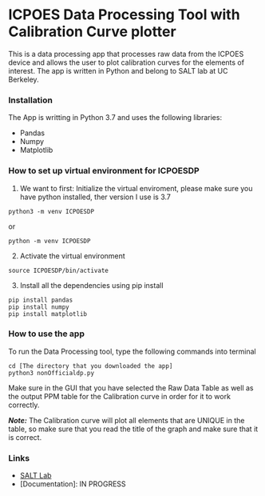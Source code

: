 # ICPOES Data Processing Tool with Calibration Curve plotter
 This is a data processing app that processes raw data from the ICPOES device and allows the user to plot calibration curves for the elements of interest. The app is written in Python and belong to SALT lab at UC Berkeley. 

 ### Installation
 The App is writting in Python 3.7 and uses the following libraries: 
 - Pandas
 - Numpy
 - Matplotlib
 ### How to set up virtual environment for ICPOESDP 
 1. We want to first: Initialize the virtual enviroment, please make sure you have python installed, ther version I use is 3.7
```
python3 -m venv ICPOESDP
```
or
```
python -m venv ICPOESDP
```
2. Activate the virtual environment
```
source ICPOESDP/bin/activate
```
3. Install all the dependencies using pip install
```
pip install pandas
pip install numpy
pip install matplotlib
```
### How to use the app
To run the Data Processing tool, type the following commands into terminal 

```
cd [The directory that you downloaded the app]
python3 nonOfficialdp.py
```
Make sure in the GUI that you have selected the Raw Data Table as well as the output PPM table for the Calibration curve in order for it to work correctly.

***Note:*** 
The Calibration curve will plot all elements that are UNIQUE in the table, so make sure that you read the title of the graph and make sure that it is correct. 
 

### Links
- [SALT Lab](https://salt.engin.berkeley.edu/)
- [Documentation]: IN PROGRESS